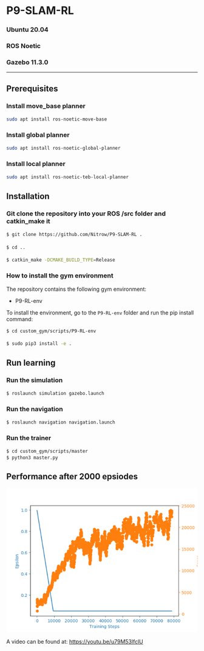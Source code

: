 # P9-SLAM-RL #
### Ubuntu 20.04 ###
### ROS Noetic ###
### Gazebo 11.3.0 ###
---------------
## Prerequisites ##

### Install move_base planner ##
```bash
sudo apt install ros-noetic-move-base
```

### Install global planner ##
```bash
sudo apt install ros-noetic-global-planner
```

### Install local planner ##
```bash
sudo apt install ros-noetic-teb-local-planner
```

## Installation ##


### Git clone the repository into your ROS /src folder and catkin_make it ###

```bash
$ git clone https://github.com/Nitrow/P9-SLAM-RL .

$ cd ..

$ catkin_make -DCMAKE_BUILD_TYPE=Release
```

### How to install the gym environment ###
The repository contains the following gym environment:

* P9-RL-env

To install the environment, go to the `P9-RL-env` folder and run the pip install command:

```bash
$ cd custom_gym/scripts/P9-RL-env

$ sudo pip3 install -e .
```

## Run learning ##

### Run the simulation ###

```bash
$ roslaunch simulation gazebo.launch
```

### Run the navigation ###

```bash
$ roslaunch navigation navigation.launch 
```

### Run the trainer ###

```bash
$ cd custom_gym/scripts/master
$ python3 master.py

```
## Performance after 2000 epsiodes ##

![DDDQN](graphics/DuelingDDQNAgent_RLSLAM_lr0.0001_2000games.png)

A video can be found at: https://youtu.be/u79M53lfclU

